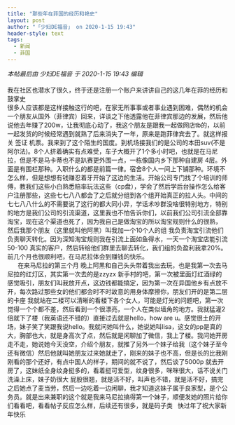 ```yaml
---
title: "那些年在菲国的经历和艳史"
layout: post
author: "「少妇DE福音」 on 2020-1-15 19:43"
header-style: text
tags:
  - 新闻
  - 菲国
---
```


<head></head>
<body>
 <i class="pstatus"> 本帖最后由 少妇DE福音 于 2020-1-15 19:43 编辑 </i>
 <br> 
 <br> 我在社区也潜水了很久，终于还是注册一个账户来讲讲自己的这几年在菲的经历和鼓掌史
 <br> 很多人应该都是这样接触这行的吧，在家无所事事或者事业遇到困难，偶然的机会一个朋友从国外（菲律宾）回来，详谈之下他透露他在菲律宾那边的发展，然后他说他去年赚了200w，让我彻底心动了，我这个朋友是跟我一起做网店tb的，以前一起发货的时候经常遇到就熟了后来消失了一年，原来是跑菲律宾去了。就这样报关 签证 机票。我来到了这个陌生的国度。到机场接我们的是公司的本田suv(不是阿尔法)。8个人挤着确实有点难受，车子大概开了1个多小时吧，也就是在马尼拉，但是不是马卡蒂也不是趴赛更外围一点，一栋像国内乡下那种自建房 4层。外面是有围栏那种。入职什么的都是前篇一律。宿舍8个人一间上下铺那种。环境不怎么样，但是想想有钱赚忍着牙开始了这边的生活。开始公司专门找了个培训的师傅，教我们这些小白熟悉赔率玩法这些（cp盘），学会了然后学后台操作怎么给客户注册那些，这些七七八八都会了之后就分组到各个组开始真正的拉人头。中间的七七八八什么的不需要说了这行的都大同小异，学话术吵群没啥很特别地方，特别的地方是我们公司的引流渠道，这里我也不怕告诉你们，以前我们公司引流全部靠淘宝，现在这个渠道也死了，因为我自己是做淘宝的所以淘宝规则什么的很熟， 然后我那个朋友（这里就叫他阿黑）叫我加一个10个人的组 我负责淘宝引流他们负责聊天转化。因为深知淘宝规则我在引流上面如鱼得水，一天一个淘宝店能引流50-100 真实的客户，然后转给他们群里去聊去转化，我们组的负盈利我拿20%。前几个月也很顺利吧，在马尼拉体会到赚钱的快乐。
 <br> &nbsp; &nbsp;&nbsp; &nbsp;在来马尼拉的第三个月 晚上阿黑和自己头头带着我出去玩，也是我第一次去马尼拉的红灯区，其实第一次去的是zzyzx 新手村的吧，第一次被里面灯红酒绿的感觉吸引，朋友们叫我放开点，这边钱都能搞定，因为第一次在异国他乡有点放不开，每次路过那些女的他们都会时不时故意的用身体摩擦你，朋友们开的是第二层的卡座 我就站在二楼可以清晰的看楼下各个女人，可能是灯光的问题吧，第一次觉得一个个都不差，然后看到一个很漂亮，一个人在类似墙角的地方。我就猛灌2倍就下了楼（我英语还不错的）直接过去就是hello，how are u。感觉很土的开场，妹子笑了笑跟我说hello。我就问她叫什么，她说她叫lisa，这女的pp是真的大，胸部也大，就是身高次了点，然后就是闲聊加了微信，我上了楼。我问她开房走不走，她说她今天没空，介绍个朋友，就推了另外一个妹子给我（这个妹子至今还有微信）然后他就叫她朋友过来她就走了，刚来的妹子也不高，但是长的比我刚刚看的那个还好，有点中国人的样子，期间的就不说了，然后谈了5000p 就去开房了，这妹纸全身纹身挺多的，看着挺可爱型，纹身很多，咪咪很大，话不说关门洗澡上床，妹子奶很大 屁股很翘，就是活不好，叫声也不错，就是活不好，搞完之后她点了麦当劳，然后一边吃着一边闲聊，我才知道这妹子属于良家型，是个公务员。就是出来兼职的这个就是我来马尼拉搞得第一个妹子，顺便发她的照片给你们看看吧，看看帖子反应怎么样，后续还有很多，就是码子类&nbsp; &nbsp;快过年了祝大家新年快乐
 <br> 
 <br>
</body>


